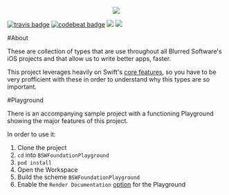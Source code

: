  

<p align="center">
  <img src="https://github.com/BlurredSoftware/BSWFoundation/raw/master/BSWFoundationLogo.png">
</p>


[![travis badge](https://travis-ci.org/BlurredSoftware/BSWFoundation.svg)](https://travis-ci.org/BlurredSoftware/BSWFoundation/)
[![codebeat badge](https://codebeat.co/badges/31f28ef0-7271-46ef-8ec0-ec7a2011b5f0)](https://codebeat.co/projects/github-com-blurredsoftware-bswfoundation)
![](http://img.shields.io/cocoapods/v/BSWFoundation.svg?style=flat)
![](https://img.shields.io/cocoapods/p/BSWFoundation.svg?style=flat)


#About

 These are collection of types that are use throughout all Blurred Software's iOS projects and that allow us to write better apps, faster.
 
 This project leverages heavily on Swift's [core features](https://swift.org/about/), so you have to be very profficient with these in order to understand why this types are so important.
 
#Playground

There is an accompanying sample project with a functioning Playground showing the major features of this project. 

In order to use it: 

1. Clone the project
2. `cd` into `BSWFoundationPlayground`
3. `pod install`
4. Open the Workspace
5. Build the scheme `BSWFoundationPlayground`
6. Enable the `Render Documentation` [option](https://camo.githubusercontent.com/9a1c0182ade7e293fa2c2221a15c430309eea4bf/687474703a2f2f692e696d6775722e636f6d2f697337633979532e706e67) for the Playground
